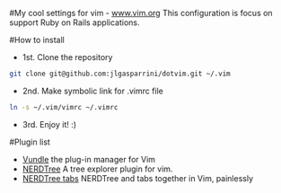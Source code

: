 #My cool settings for vim -  www.vim.org
This configuration is focus on support Ruby on Rails applications.

#How to install

* 1st. Clone the repository
```bash
git clone git@github.com:jlgasparrini/dotvim.git ~/.vim
```

* 2nd. Make symbolic link for .vimrc file
```bash
ln -s ~/.vim/vimrc ~/.vimrc
```

* 3rd. Enjoy it! :)

#Plugin list

- [Vundle](https://github.com/gmarik/Vundle.vim) the plug-in manager for Vim
- [NERDTree](https://github.com/scrooloose/nerdtree) A tree explorer plugin for vim.
- [NERDTree tabs](https://github.com/jistr/vim-nerdtree-tabs) NERDTree and tabs together in Vim, painlessly
